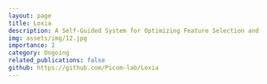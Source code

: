 ```yaml
---
layout: page
title: Loxia
description: A Self-Guided System for Optimizing Feature Selection and Model Pruning in Scientific Machine Learning Models
img: assets/img/12.jpg
importance: 2
category: Ongoing
related_publications: false
github: https://github.com/Picom-lab/Loxia
---
```


